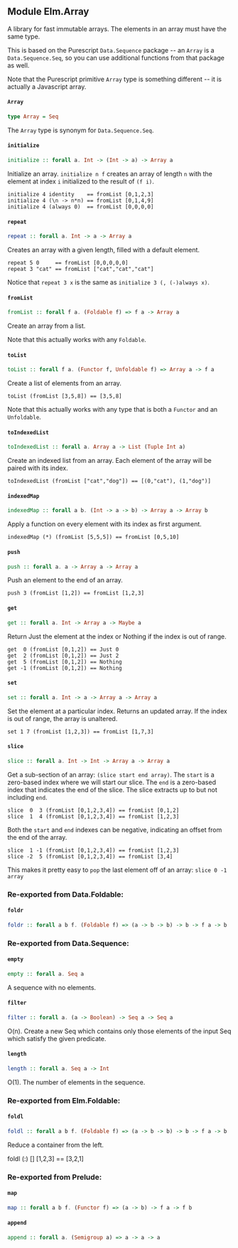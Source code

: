 ## Module Elm.Array

A library for fast immutable arrays. The elements in an array must have the
same type.

This is based on the Purescript `Data.Sequence` package -- an `Array` is a
`Data.Sequence.Seq`, so you can use additional functions from that package
as well.

Note that the Purescript primitive `Array` type is something different --
it is actually a Javascript array.

#### `Array`

``` purescript
type Array = Seq
```

The `Array` type is synonym for `Data.Sequence.Seq`.

#### `initialize`

``` purescript
initialize :: forall a. Int -> (Int -> a) -> Array a
```

Initialize an array. `initialize n f` creates an array of length `n` with
the element at index `i` initialized to the result of `(f i)`.

    initialize 4 identity    == fromList [0,1,2,3]
    initialize 4 (\n -> n*n) == fromList [0,1,4,9]
    initialize 4 (always 0)  == fromList [0,0,0,0]

#### `repeat`

``` purescript
repeat :: forall a. Int -> a -> Array a
```

Creates an array with a given length, filled with a default element.

    repeat 5 0     == fromList [0,0,0,0,0]
    repeat 3 "cat" == fromList ["cat","cat","cat"]

Notice that `repeat 3 x` is the same as `initialize 3 (, (-)always x)`.

#### `fromList`

``` purescript
fromList :: forall f a. (Foldable f) => f a -> Array a
```

Create an array from a list.

Note that this actually works with any `Foldable`.

#### `toList`

``` purescript
toList :: forall f a. (Functor f, Unfoldable f) => Array a -> f a
```

Create a list of elements from an array.

    toList (fromList [3,5,8]) == [3,5,8]

Note that this actually works with any type that is both a
`Functor` and an `Unfoldable`.

#### `toIndexedList`

``` purescript
toIndexedList :: forall a. Array a -> List (Tuple Int a)
```

Create an indexed list from an array. Each element of the array will be
paired with its index.

    toIndexedList (fromList ["cat","dog"]) == [(0,"cat"), (1,"dog")]

#### `indexedMap`

``` purescript
indexedMap :: forall a b. (Int -> a -> b) -> Array a -> Array b
```

Apply a function on every element with its index as first argument.

    indexedMap (*) (fromList [5,5,5]) == fromList [0,5,10]

#### `push`

``` purescript
push :: forall a. a -> Array a -> Array a
```

Push an element to the end of an array.

    push 3 (fromList [1,2]) == fromList [1,2,3]

#### `get`

``` purescript
get :: forall a. Int -> Array a -> Maybe a
```

Return Just the element at the index or Nothing if the index is out of range.

    get  0 (fromList [0,1,2]) == Just 0
    get  2 (fromList [0,1,2]) == Just 2
    get  5 (fromList [0,1,2]) == Nothing
    get -1 (fromList [0,1,2]) == Nothing

#### `set`

``` purescript
set :: forall a. Int -> a -> Array a -> Array a
```

Set the element at a particular index. Returns an updated array.
If the index is out of range, the array is unaltered.

    set 1 7 (fromList [1,2,3]) == fromList [1,7,3]

#### `slice`

``` purescript
slice :: forall a. Int -> Int -> Array a -> Array a
```

Get a sub-section of an array: `(slice start end array)`. The `start` is a
zero-based index where we will start our slice. The `end` is a zero-based index
that indicates the end of the slice. The slice extracts up to but not including
`end`.

    slice  0  3 (fromList [0,1,2,3,4]) == fromList [0,1,2]
    slice  1  4 (fromList [0,1,2,3,4]) == fromList [1,2,3]

Both the `start` and `end` indexes can be negative, indicating an offset from
the end of the array.

    slice  1 -1 (fromList [0,1,2,3,4]) == fromList [1,2,3]
    slice -2  5 (fromList [0,1,2,3,4]) == fromList [3,4]

This makes it pretty easy to `pop` the last element off of an array: `slice 0 -1 array`


### Re-exported from Data.Foldable:

#### `foldr`

``` purescript
foldr :: forall a b f. (Foldable f) => (a -> b -> b) -> b -> f a -> b
```

### Re-exported from Data.Sequence:

#### `empty`

``` purescript
empty :: forall a. Seq a
```

A sequence with no elements.

#### `filter`

``` purescript
filter :: forall a. (a -> Boolean) -> Seq a -> Seq a
```

O(n). Create a new Seq which contains only those elements of the input
Seq which satisfy the given predicate.

#### `length`

``` purescript
length :: forall a. Seq a -> Int
```

O(1). The number of elements in the sequence.

### Re-exported from Elm.Foldable:

#### `foldl`

``` purescript
foldl :: forall a b f. (Foldable f) => (a -> b -> b) -> b -> f a -> b
```

Reduce a container from the left.

   foldl (:) [] [1,2,3] == [3,2,1]

### Re-exported from Prelude:

#### `map`

``` purescript
map :: forall a b f. (Functor f) => (a -> b) -> f a -> f b
```

#### `append`

``` purescript
append :: forall a. (Semigroup a) => a -> a -> a
```

